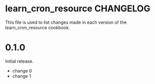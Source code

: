 # learn_cron_resource CHANGELOG

This file is used to list changes made in each version of the learn_cron_resource cookbook.

# 0.1.0

Initial release.

- change 0
- change 1

